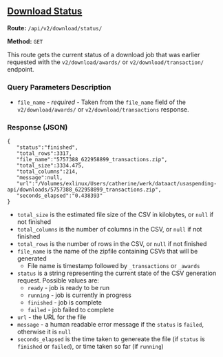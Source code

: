 ## [Download Status](#usaspending-api-documentation)
**Route:** `/api/v2/download/status/`

**Method:** `GET`

This route gets the current status of a download job that was earlier requested with the `v2/download/awards/` or `v2/download/transaction/` endpoint.

### Query Parameters Description

* `file_name` - *required* - Taken from the `file_name` field of the `v2/download/awards/` or `v2/download/transactions` response.

### Response (JSON)


```
{
   "status":"finished",
   "total_rows":3317,
   "file_name":"5757388_622958899_transactions.zip",
   "total_size":3334.475,
   "total_columns":214,
   "message":null,
   "url":"/Volumes/exlinux/Users/catherine/werk/dataact/usaspending-api/downloads/5757388_622958899_transactions.zip",
   "seconds_elapsed":"0.438393"
}
```

* `total_size` is the estimated file size of the CSV in kilobytes, or `null` if not finished
* `total_columns` is the number of columns in the CSV, or `null` if not finished
* `total_rows` is the number of rows in the CSV, or `null` if not finished
* `file_name` is the name of the zipfile containing CSVs that will be generated
    * File name is timestamp followed by `_transactions` or `_awards`
* `status` is a string representing the current state of the CSV generation request. Possible values are:
    * `ready` - job is ready to be run
    * `running` - job is currently in progress
    * `finished` - job is complete
    * `failed` - job failed to complete
* `url` - the URL for the file
* `message` - a human readable error message if the `status` is `failed`, otherwise it is `null`
* `seconds_elapsed` is the time taken to genereate the file (if `status` is `finished` or `failed`), or time taken so far (if `running`)
